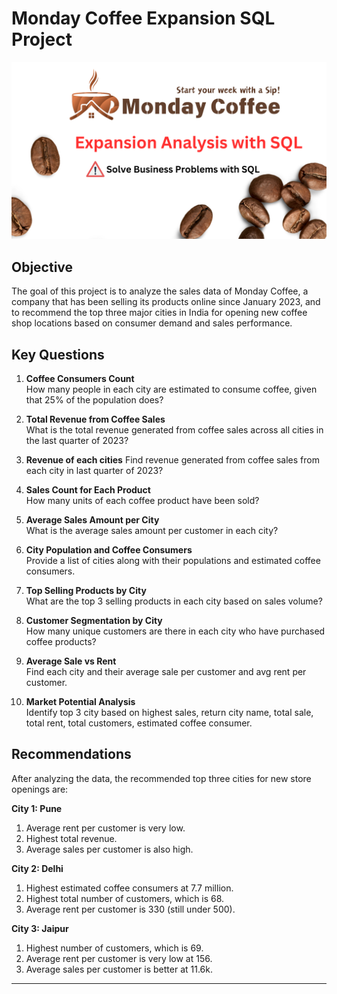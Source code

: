 # Monday Coffee Expansion SQL Project

![Company Logo](https://github.com/najirh/Monday-Coffee-Expansion-Project-P8/blob/main/1.png)

## Objective
The goal of this project is to analyze the sales data of Monday Coffee, a company that has been selling its products online since January 2023, and to recommend the top three major cities in India for opening new coffee shop locations based on consumer demand and sales performance.

## Key Questions
1. **Coffee Consumers Count**  
   How many people in each city are estimated to consume coffee, given that 25% of the population does?

2. **Total Revenue from Coffee Sales**  
   What is the total revenue generated from coffee sales across all cities in the last quarter of 2023?
   
3. **Revenue of each cities**
   Find revenue generated from coffee sales from each city in last quarter of 2023?

4. **Sales Count for Each Product**  
   How many units of each coffee product have been sold?

5. **Average Sales Amount per City**  
   What is the average sales amount per customer in each city?

6. **City Population and Coffee Consumers**  
   Provide a list of cities along with their populations and estimated coffee consumers.

7. **Top Selling Products by City**  
   What are the top 3 selling products in each city based on sales volume?

8. **Customer Segmentation by City**  
   How many unique customers are there in each city who have purchased coffee products?

9. **Average Sale vs Rent**  
   Find each city and their average sale per customer and avg rent per customer.

10. **Market Potential Analysis**  
    Identify top 3 city based on highest sales, return city name, total sale, total rent, total customers, estimated  coffee consumer.
    

## Recommendations
After analyzing the data, the recommended top three cities for new store openings are:

**City 1: Pune**  
1. Average rent per customer is very low.  
2. Highest total revenue.  
3. Average sales per customer is also high.

**City 2: Delhi**  
1. Highest estimated coffee consumers at 7.7 million.  
2. Highest total number of customers, which is 68.  
3. Average rent per customer is 330 (still under 500).

**City 3: Jaipur**  
1. Highest number of customers, which is 69.  
2. Average rent per customer is very low at 156.  
3. Average sales per customer is better at 11.6k.

---
